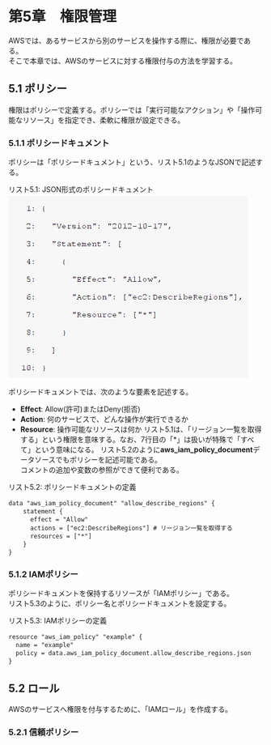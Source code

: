 # 第5章　権限管理
AWSでは、あるサービスから別のサービスを操作する際に、権限が必要である。<br />
そこで本章では、AWSのサービスに対する権限付与の方法を学習する。

## 5.1 ポリシー
権限はポリシーで定義する。ポリシーでは「実行可能なアクション」や「操作可能なリソース」を指定でき、柔軟に権限が設定できる。

### 5.1.1 ポリシードキュメント
ポリシーは「ポリシードキュメント」という、リスト5.1のようなJSONで記述する。

リスト5.1: JSON形式のポリシードキュメント
![](picture/json_policy.png)

ポリシードキュメントでは、次のような要素を記述する。
- **Effect**: Allow(許可)またはDeny(拒否)
- **Action**: 何のサービスで、どんな操作が実行できるか
- **Resource**: 操作可能なリソースは何か
リスト5.1は、「リージョン一覧を取得する」という権限を意味する。なお、7行目の「*」は扱いが特殊で「すべて」という意味になる。
リスト5.2のように**aws_iam_policy_document**データソースでもポリシーを記述可能である。<br />
コメントの追加や変数の参照ができて便利である。

リスト5.2: ポリシードキュメントの定義
```
data "aws_iam_policy_document" "allow_describe_regions" {
    statement {
      effect = "Allow"
      actions = ["ec2:DescribeRegions"] # リージョン一覧を取得する
      resources = ["*"]
    }
}
```

### 5.1.2 IAMポリシー
ポリシードキュメントを保持するリソースが「IAMポリシー」である。<br />
リスト5.3のように、ポリシー名とポリシードキュメントを設定する。

リスト5.3: IAMポリシーの定義
```
resource "aws_iam_policy" "example" {
  name = "example"
  policy = data.aws_iam_policy_document.allow_describe_regions.json
}
```

## 5.2 ロール
AWSのサービスへ権限を付与するために、「IAMロール」を作成する。

### 5.2.1 信頼ポリシー
